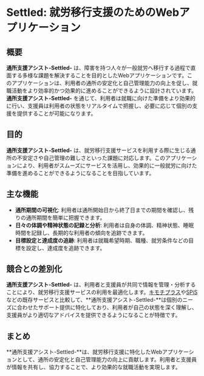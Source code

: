 # Settled: 就労移行支援のためのWebアプリケーション

## 概要

**通所支援アシスト-Settled-** は、障害を持つ人々が一般就労へ移行する過程で直面する多様な課題を解決することを目的としたWebアプリケーションです。このアプリケーションは、利用者の通所の安定化と自己管理能力の向上を促し、就職活動をより効率的かつ効果的に進めることができるように設計されています。**通所支援アシスト-Settled-**  を通じて、利用者は就職に向けた準備をより効果的に行い、支援員は利用者の状態をリアルタイムで把握し、必要に応じて個別の支援を提供することが可能になります。

## 目的

**通所支援アシスト-Settled-** は、就労移行支援サービスを利用する際に生じる通所の不安定さや自己管理の難しさといった課題に対応します。このアプリケーションにより、利用者がスムーズにサービスを活用し、効果的に一般就労に向けた準備を進めることができるようになることを目指しています。

## 主な機能

- **通所期間の可視化**: 利用者は通所開始日から終了日までの期間を確認し、残りの通所期間を簡単に把握できます。
- **日々の体調や精神状態の記録と分析**: 利用者は自身の体調、精神状態、睡眠時間を記録し、長期的な利用者の傾向を追跡できます。
- **目標設定と達成度の追跡**: 利用者は就職希望時期、職種、就労条件などの目標を設定し、達成度を追跡できます。

## 競合との差別化

**通所支援アシスト-Settled-** は、利用者と支援員が共同で情報を管理・分析することにより、就労移行支援サービスの利用を最適化します。[キモチプラス](https://kimochip-guide.com/job)や[SPiS](https://www.spis.jp/)などの既存サービスと比較して、**通所支援アシスト-Settled-**は個別のニーズに合わせたサポート提供に特化しており、利用者が自己の状態を深く理解し、支援員がより適切なアドバイスを提供できるようになることが特徴です。

## まとめ

**通所支援アシスト-Settled-**は、就労移行支援に特化したWebアプリケーションとして、通所の安定化と自己管理能力の向上に貢献します。利用者と支援員が情報を共有し、協力することで、より効果的な就職活動を実現します。